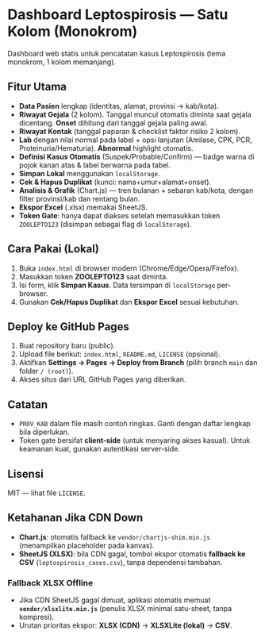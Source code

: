 # Dashboard Leptospirosis — Satu Kolom (Monokrom)

Dashboard web statis untuk pencatatan kasus Leptospirosis (tema monokrom, 1 kolom memanjang).

## Fitur Utama
- **Data Pasien** lengkap (identitas, alamat, provinsi → kab/kota).
- **Riwayat Gejala** (2 kolom). Tanggal muncul otomatis diminta saat gejala dicentang. **Onset** dihitung dari tanggal gejala paling awal.
- **Riwayat Kontak** (tanggal paparan & checklist faktor risiko 2 kolom).
- **Lab** dengan nilai normal pada label + opsi lanjutan (Amilase, CPK, PCR, Proteinuria/Hematuria). **Abnormal** highlight otomatis.
- **Definisi Kasus Otomatis** (Suspek/Probable/Confirm) — badge warna di pojok kanan atas & label berwarna pada tabel.
- **Simpan Lokal** menggunakan `localStorage`.
- **Cek & Hapus Duplikat** (kunci: nama+umur+alamat+onset).
- **Analisis & Grafik** (Chart.js) — tren bulanan + sebaran kab/kota, dengan filter provinsi/kab dan rentang bulan.
- **Ekspor Excel** (.xlsx) memakai SheetJS.
- **Token Gate**: hanya dapat diakses setelah memasukkan token `ZOOLEPTO123` (disimpan sebagai flag di `localStorage`).

## Cara Pakai (Lokal)
1. Buka `index.html` di browser modern (Chrome/Edge/Opera/Firefox).
2. Masukkan token **ZOOLEPTO123** saat diminta.
3. Isi form, klik **Simpan Kasus**. Data tersimpan di `localStorage` per-browser.
4. Gunakan **Cek/Hapus Duplikat** dan **Ekspor Excel** sesuai kebutuhan.

## Deploy ke GitHub Pages
1. Buat repository baru (public).
2. Upload file berikut: `index.html`, `README.md`, `LICENSE` (opsional).
3. Aktifkan **Settings → Pages → Deploy from Branch** (pilih branch `main` dan folder `/ (root)`).
4. Akses situs dari URL GitHub Pages yang diberikan.

## Catatan
- `PROV_KAB` dalam file masih contoh ringkas. Ganti dengan daftar lengkap bila diperlukan.
- Token gate bersifat **client-side** (untuk menyaring akses kasual). Untuk keamanan kuat, gunakan autentikasi server-side.

## Lisensi
MIT — lihat file `LICENSE`.


## Ketahanan Jika CDN Down
- **Chart.js**: otomatis fallback ke `vendor/chartjs-shim.min.js` (menampilkan placeholder pada kanvas).
- **SheetJS (XLSX)**: bila CDN gagal, tombol ekspor otomatis **fallback ke CSV** (`leptospirosis_cases.csv`), tanpa dependensi tambahan.


### Fallback XLSX Offline
- Jika CDN SheetJS gagal dimuat, aplikasi otomatis memuat **`vendor/xlsxlite.min.js`** (penulis XLSX minimal satu-sheet, tanpa kompresi).
- Urutan prioritas ekspor: **XLSX (CDN)** → **XLSXLite (lokal)** → **CSV**.
